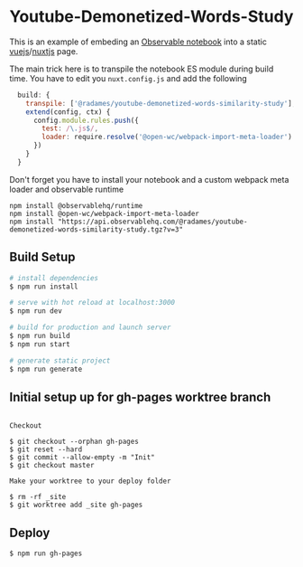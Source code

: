 # Youtube-Demonetized-Words-Study

This is an example of embeding an [Observable notebook](https://observablehq.com/@radames/youtube-demonetized-words-similarity-study) into a static [vuejs](https://vuejs.org/)/[nuxtjs](https://nuxtjs.org/) page.

The main trick here is to transpile the notebook ES module during build time. You have to edit you  `nuxt.config.js` and add the following

```js
  build: {
    transpile: ['@radames/youtube-demonetized-words-similarity-study'],
    extend(config, ctx) {
      config.module.rules.push({
        test: /\.js$/,
        loader: require.resolve('@open-wc/webpack-import-meta-loader')
      })
    }
  }
```

Don't forget you have to install your notebook and a custom webpack meta loader and observable runtime
```
npm install @observablehq/runtime
npm install @open-wc/webpack-import-meta-loader
npm install "https://api.observablehq.com/@radames/youtube-demonetized-words-similarity-study.tgz?v=3"
```
## Build Setup

``` bash
# install dependencies
$ npm run install

# serve with hot reload at localhost:3000
$ npm run dev

# build for production and launch server
$ npm run build
$ npm run start

# generate static project
$ npm run generate
```

## Initial setup up for gh-pages worktree branch

```

Checkout

$ git checkout --orphan gh-pages
$ git reset --hard
$ git commit --allow-empty -m "Init"
$ git checkout master

Make your worktree to your deploy folder

$ rm -rf _site
$ git worktree add _site gh-pages

```

## Deploy

``` 
$ npm run gh-pages
```
